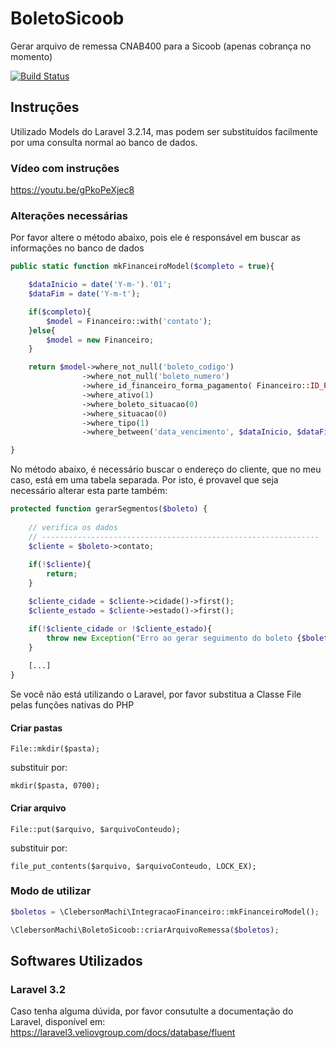 # BoletoSicoob
Gerar arquivo de remessa CNAB400 para a Sicoob (apenas cobrança no momento)

[![Build Status](https://travis-ci.org/mrprompt/BoletoSicoob.svg?branch=master)](https://travis-ci.org/mrprompt/BoletoSicoob)

## Instruções
Utilizado Models do Laravel 3.2.14, mas podem ser substituídos facilmente por uma consulta normal ao banco de dados.

### Vídeo com instruções
https://youtu.be/gPkoPeXjec8

### Alterações necessárias

Por favor altere o método abaixo, pois ele é responsável em buscar as informações no banco de dados

```php
public static function mkFinanceiroModel($completo = true){

	$dataInicio = date('Y-m-').'01';
	$dataFim = date('Y-m-t');

	if($completo){
		$model = Financeiro::with('contato');
	}else{
		$model = new Financeiro;
	}

	return $model->where_not_null('boleto_codigo')
				->where_not_null('boleto_numero')
				->where_id_financeiro_forma_pagamento( Financeiro::ID_FORMA_PAGAMENTO_BOLETO ) 
				->where_ativo(1)
				->where_boleto_situacao(0)
				->where_situacao(0)
				->where_tipo(1)
				->where_between('data_vencimento', $dataInicio, $dataFim);

}
```

No método abaixo, é necessário buscar o endereço do cliente, que no meu caso, está em uma tabela separada. Por isto, é provavel que seja necessário alterar esta parte também:

```php
protected function gerarSegmentos($boleto) {
	
	// verifica os dados
	// --------------------------------------------------------------
	$cliente = $boleto->contato;
	
	if(!$cliente){
		return;
	}

	$cliente_cidade = $cliente->cidade()->first();
	$cliente_estado = $cliente->estado()->first();

	if(!$cliente_cidade or !$cliente_estado){
		throw new Exception("Erro ao gerar seguimento do boleto {$boleto->id}, informações inválidas", 1);
	}
	
	[...]
}
```

Se você não está utilizando o Laravel, por favor substitua a Classe File pelas funções nativas do PHP

#### Criar pastas

`File::mkdir($pasta);`

substituir por: 

`mkdir($pasta, 0700);`

#### Criar arquivo

`File::put($arquivo, $arquivoConteudo);`

substituir por: 

`file_put_contents($arquivo, $arquivoConteudo, LOCK_EX);`


### Modo de utilizar

```php
$boletos = \ClebersonMachi\IntegracaoFinanceiro::mkFinanceiroModel();

\ClebersonMachi\BoletoSicoob::criarArquivoRemessa($boletos);
```

## Softwares Utilizados

### Laravel 3.2
Caso tenha alguma dúvida, por favor consutulte a documentação do Laravel, disponível em: https://laravel3.veliovgroup.com/docs/database/fluent
